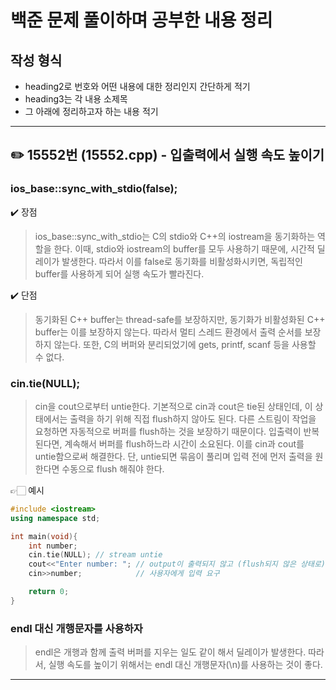 # 백준 문제 풀이하며 공부한 내용 정리
## 작성 형식
- heading2로 번호와 어떤 내용에 대한 정리인지 간단하게 적기
- heading3는 각 내용 소제목
- 그 아래에 정리하고자 하는 내용 적기

--- 

## ✏️ 15552번 (15552.cpp) - 입출력에서 실행 속도 높이기 
### ios_base::sync_with_stdio(false);
✔️ 장점
> ios_base::sync_with_stdio는 C의 stdio와 C++의 iostream을 동기화하는 역할을 한다. 이때, stdio와 iostream의 buffer를 모두 사용하기 때문에, 시간적 딜레이가 발생한다. 따라서 이를 false로 동기화를 비활성화시키면, 독립적인 buffer를 사용하게 되어 실행 속도가 빨라진다.

✔️ 단점
> 동기화된 C++ buffer는 thread-safe를 보장하지만, 동기화가 비활성화된 C++ buffer는 이를 보장하지 않는다. 따라서 멀티 스레드 환경에서 출력 순서를 보장하지 않는다. 또한, C의 버퍼와 분리되었기에 gets, printf, scanf 등을 사용할 수 없다. 


### cin.tie(NULL);
> cin을 cout으로부터 untie한다. 기본적으로 cin과 cout은 tie된 상태인데, 이 상태에서는 출력을 하기 위해 직접 flush하지 않아도 된다. 다른 스트림이 작업을 요청하면 자동적으로 버퍼를 flush하는 것을 보장하기 때문이다. 입출력이 반복된다면, 계속해서 버퍼를 flush하느라 시간이 소요된다. 이를 cin과 cout를 untie함으로써 해결한다. 단, untie되면 묶음이 풀리며 입력 전에 먼저 출력을 원한다면 수동으로 flush 해줘야 한다. 

👉🏻 예시
```c++
#include <iostream>
using namespace std;

int main(void){
    int number;
    cin.tie(NULL); // stream untie
    cout<<"Enter number: "; // output이 출력되지 않고 (flush되지 않은 상태로)
    cin>>number;            // 사용자에게 입력 요구

    return 0;
}
```

### endl 대신 개행문자를 사용하자
> endl은 개행과 함께 출력 버퍼를 지우는 일도 같이 해서 딜레이가 발생한다. 따라서, 실행 속도를 높이기 위해서는 endl 대신 개행문자(\n)를 사용하는 것이 좋다. 

---